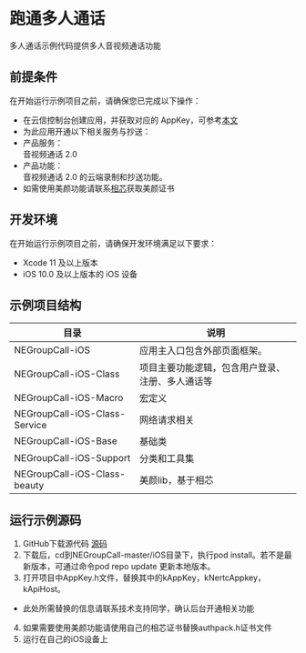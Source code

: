 # 跑通多人通话
多人通话示例代码提供多人音视频通话功能

## 前提条件
在开始运行示例项目之前，请确保您已完成以下操作：
* 在云信控制台创建应用，并获取对应的 AppKey，可参考[本文](创建应用和服务开通.md)
* 为此应用开通以下相关服务与抄送：
* 产品服务：  
音视频通话 2.0
* 产品功能：   
音视频通话 2.0 的云端录制和抄送功能。
* 如需使用美颜功能请联系[相芯](https://www.faceunity.com/)获取美颜证书 

## 开发环境 
在开始运行示例项目之前，请确保开发环境满足以下要求：
* Xcode 11 及以上版本
* iOS 10.0 及以上版本的 iOS 设备


## 示例项目结构
|  目录   | 说明  |
|  ----  | ----  |
| NEGroupCall-iOS  | 应用主入口包含外部页面框架。 |
| NEGroupCall-iOS-Class | 项目主要功能逻辑，包含用户登录、注册、多人通话等 |
| NEGroupCall-iOS-Macro  | 宏定义|
| NEGroupCall-iOS-Class-Service  | 网络请求相关 |
| NEGroupCall-iOS-Base  | 基础类 |
| NEGroupCall-iOS-Support  | 分类和工具集 |
| NEGroupCall-iOS-Class-beauty  | 美颜lib，基于相芯 |

## 运行示例源码
1. GitHub下载源代码 [源码](https://github.com/netease-kit/NEGroupCall/tree/master/iOS)
2. 下载后，cd到NEGroupCall-master/iOS目录下，执行pod install。若不是最新版本，可通过命令pod repo update 更新本地版本。
3. 打开项目中AppKey.h文件，替换其中的kAppKey，kNertcAppkey，kApiHost。
* 此处所需替换的信息请联系技术支持同学，确认后台开通相关功能
4. 如果需要使用美颜功能请使用自己的相芯证书替换authpack.h证书文件
5. 运行在自己的iOS设备上